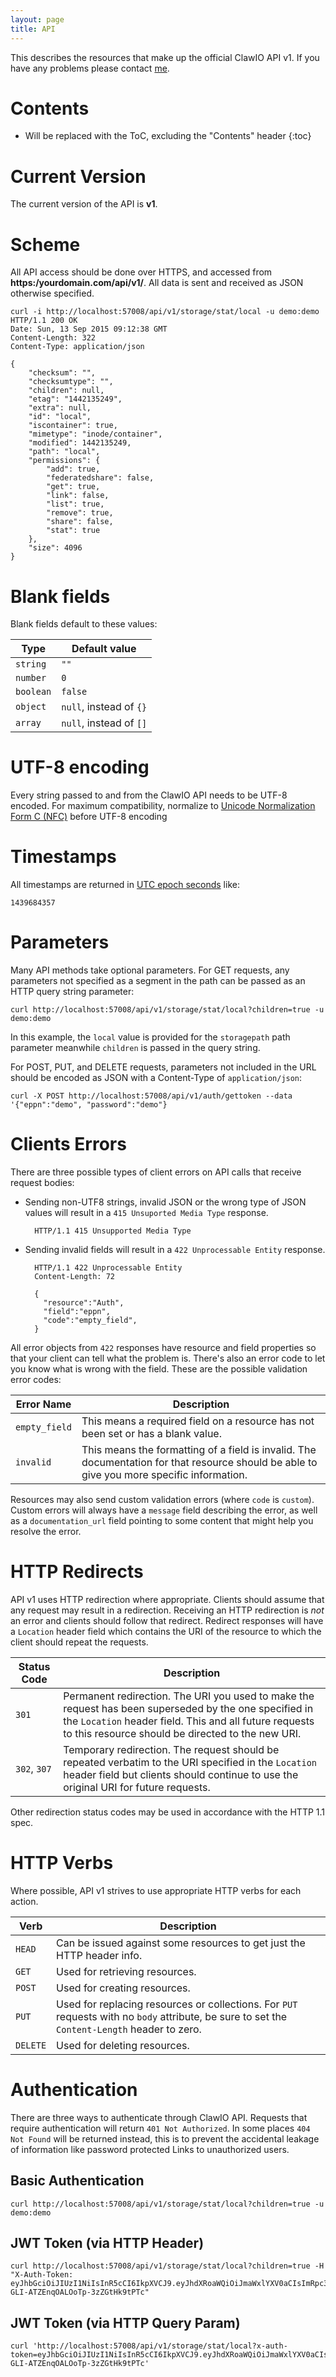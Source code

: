 ```yaml
---
layout: page
title: API
---
```


This describes the resources that make up the official ClawIO API v1. If you have any problems please contact [me](mailto:hugo@clawio.co).

# Contents

* Will be replaced with the ToC, excluding the "Contents" header
{:toc}

# Current Version
The current version of the API is **v1**.

# Scheme
All API access should be done over HTTPS, and accessed from **https:/yourdomain.com/api/v1/**. All data is sent and received as JSON otherwise specified.


	curl -i http://localhost:57008/api/v1/storage/stat/local -u demo:demo
	HTTP/1.1 200 OK
	Date: Sun, 13 Sep 2015 09:12:38 GMT
	Content-Length: 322
	Content-Type: application/json

	{
	    "checksum": "",
	    "checksumtype": "",
	    "children": null,
	    "etag": "1442135249",
	    "extra": null,
	    "id": "local",
	    "iscontainer": true,
	    "mimetype": "inode/container",
	    "modified": 1442135249,
	    "path": "local",
	    "permissions": {
	        "add": true,
	        "federatedshare": false,
	        "get": true,
	        "link": false,
	        "list": true,
	        "remove": true,
	        "share": false,
	        "stat": true
	    },
	    "size": 4096
	}


# Blank fields
Blank fields default to these values:

Type | Default value
|------|--------------
`string`|`""`
`number`|`0`
`boolean`|`false`
`object`|`null`, instead of `{}`
`array`|`null`, instead of `[]`


# UTF-8 encoding

Every string passed to and from the ClawIO API needs to be UTF-8 encoded. For maximum compatibility, normalize to [Unicode Normalization Form C (NFC)](http://unicode.org/reports/tr15/) before UTF-8 encoding

# Timestamps
All timestamps are returned in [UTC epoch seconds](http://en.wikipedia.org/wiki/Unix_time) like:

`1439684357`

# Parameters
Many API methods take optional parameters. For GET requests, any parameters not specified as a segment in the path can be passed as an HTTP query string parameter:


	curl http://localhost:57008/api/v1/storage/stat/local?children=true -u demo:demo


In this example, the `local` value is provided for the `storagepath` path parameter meanwhile `children` is passed in the query string.

For POST, PUT, and DELETE requests, parameters not included in the URL should be encoded as JSON with a Content-Type of `application/json`:

	curl -X POST http://localhost:57008/api/v1/auth/gettoken --data '{"eppn":"demo", "password":"demo"}

<!--
# Root Endpoint

You can issue a GET request to the root endpoint to get all the endpoint categories that the API supports:


	$ curl https://yourdomain.com/api/v1 -u username:password

	{
	  "storageurl": "https://yourdomain.com/api/v1/storage",
	  "linkurl": "https://yourdomain.com/api/v1/link",
	}
-->

# Clients Errors

There are three possible types of client errors on API calls that receive request bodies:

* Sending non-UTF8 strings, invalid JSON or the wrong type of JSON values will result in a `415 Unsuported Media Type` response.


		HTTP/1.1 415 Unsupported Media Type

* Sending invalid fields will result in a `422 Unprocessable Entity` response.

		HTTP/1.1 422 Unprocessable Entity
		Content-Length: 72
		
		{
	      "resource":"Auth",
	      "field":"eppn",
	      "code":"empty_field",
		}



All error objects from `422` responses have resource and field properties so that your client can tell what the problem is.  There's also an error code to let you know what is wrong with the field.  These are the possible validation error codes:


Error Name | Description
-----------|-----------|
`empty_field` | This means a required field on a resource has not been set or has a blank value.
`invalid` | This means the formatting of a field is invalid.  The documentation for that resource should be able to give you more specific information.

Resources may also send custom validation errors (where `code` is `custom`). Custom errors will always have a `message` field describing the error, as well as a `documentation_url` field pointing to some content that might help you resolve the error.


# HTTP Redirects

API v1 uses HTTP redirection where appropriate. Clients should assume that any
request may result in a redirection. Receiving an HTTP redirection is *not* an
error and clients should follow that redirect. Redirect responses will have a
`Location` header field which contains the URI of the resource to which the
client should repeat the requests.

Status Code | Description
-----------|-----------|
`301` | Permanent redirection. The URI you used to make the request has been superseded by the one specified in the `Location` header field. This and all future requests to this resource should be directed to the new URI.
`302`, `307` | Temporary redirection. The request should be repeated verbatim to the URI specified in the `Location` header field but clients should continue to use the original URI for future requests.

Other redirection status codes may be used in accordance with the HTTP 1.1 spec.

# HTTP Verbs

Where possible, API v1 strives to use appropriate HTTP verbs for each
action.

Verb | Description
-----|-----------
`HEAD` | Can be issued against some resources to get just the HTTP header info.
`GET` | Used for retrieving resources.
`POST` | Used for creating resources.
`PUT` | Used for replacing resources or collections. For `PUT` requests with no `body` attribute, be sure to set the `Content-Length` header to zero.
`DELETE` |Used for deleting resources.

# Authentication
There are three ways to authenticate through ClawIO API.  Requests that
require authentication will return `401 Not Authorized`. In some places `404 Not Found` will be returned instead, this is to prevent the accidental leakage
of information like password protected Links to unauthorized users.

## Basic Authentication

	curl http://localhost:57008/api/v1/storage/stat/local?children=true -u demo:demo

## JWT Token (via HTTP Header)

	curl http://localhost:57008/api/v1/storage/stat/local?children=true -H "X-Auth-Token: eyJhbGciOiJIUzI1NiIsInR5cCI6IkpXVCJ9.eyJhdXRoaWQiOiJmaWxlYXV0aCIsImRpc3BsYXluYW1lIjoiRGVtbyBVc2VyIiwiZW1haWwiOiJkZW1vQGxvY2FsaG9zdCIsImVwcG4iOiJkZW1vIiwiZXhwIjoxNDQ0NzI4NDc0LCJpZHAiOiJsb2NhbGhvc3QiLCJpc3MiOiJsb2NhbGhvc3QifQ.lHxZ_20Qnz_l-GLI-ATZEnqOALOoTp-3zZGtHk9tPTc"

## JWT Token (via HTTP Query Param)

	curl 'http://localhost:57008/api/v1/storage/stat/local?x-auth-token=eyJhbGciOiJIUzI1NiIsInR5cCI6IkpXVCJ9.eyJhdXRoaWQiOiJmaWxlYXV0aCIsImRpc3BsYXluYW1lIjoiRGVtbyBVc2VyIiwiZW1haWwiOiJkZW1vQGxvY2FsaG9zdCIsImVwcG4iOiJkZW1vIiwiZXhwIjoxNDQ0NzI4NDc0LCJpZHAiOiJsb2NhbGhvc3QiLCJpc3MiOiJsb2NhbGhvc3QifQ.lHxZ_20Qnz_l-GLI-ATZEnqOALOoTp-3zZGtHk9tPTc'

<!--
# Cross Origin Resource Sharing

The API supports Cross Origin Resource Sharing (CORS) for AJAX requests from
any origin as default.
You can read the [CORS W3C Recommendation](http://www.w3.org/TR/cors/), or
[this intro](http://code.google.com/p/html5security/wiki/CrossOriginRequestSecurity) from the
HTML 5 Security Guide.

Here's a sample request sent from a web browser application living on `http://example.com`:

	$ curl -i https://`yourdomain.com -H "Origin: http://example.com"
	HTTP/1.1 302 Found
	Access-Control-Allow-Origin: *
	Access-Control-Expose-Headers: ETag
	Access-Control-Allow-Credentials: true

This is what the CORS preflight request looks like:

	$ curl -i https://`yourdomain.com -H "Origin: http://example.com" -X OPTIONS
	HTTP/1.1 204 No Content
	Access-Control-Allow-Origin: *
	Access-Control-Allow-Headers: Authorization, Content-Type, If-Match, If-Modified-Since, If-None-Match, If-Unmodified-Since
	Access-Control-Allow-Methods: GET, POST, PATCH, PUT, DELETE
	Access-Control-Expose-Headers: ETag
	Access-Control-Max-Age: 86400
	Access-Control-Allow-Credentials: true
	-->
